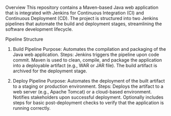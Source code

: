 Overview
This repository contains a Maven-based Java web application that is integrated with Jenkins for Continuous Integration (CI) and Continuous Deployment (CD). The project is structured into two Jenkins pipelines that automate the build and deployment stages, streamlining the software development lifecycle.

Pipeline Structure
1. Build Pipeline
Purpose: Automates the compilation and packaging of the Java web application.
Steps:
Jenkins triggers the pipeline upon code commit.
Maven is used to clean, compile, and package the application into a deployable artifact (e.g., WAR or JAR file).
The build artifact is archived for the deployment stage.

2. Deploy Pipeline
Purpose: Automates the deployment of the built artifact to a staging or production environment.
Steps:
Deploys the artifact to a web server (e.g., Apache Tomcat) or a cloud-based environment.
Notifies stakeholders upon successful deployment.
Optionally includes steps for basic post-deployment checks to verify that the application is running correctly.
